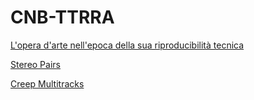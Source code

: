 # CNB-TTRRA

[L'opera d'arte nell'epoca della sua riproducibilità tecnica](https://www.dropbox.com/s/nxfjonzm168p04m/benjamin_opera_arte_tecnica.pdf?dl=0)

[Stereo Pairs](https://github.com/grammaton/stereo-pairs)

[Creep Multitracks](https://www.dropbox.com/s/c2jq8vs6gqvn2ee/Creep.mogg?dl=0)
